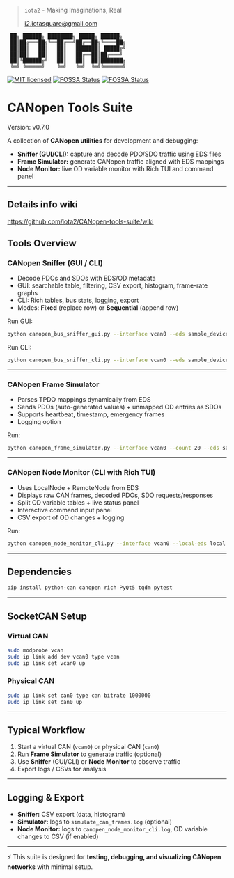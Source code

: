 > `iota2` - Making Imaginations, Real
>
> <i2.iotasquare@gmail.com>


```
 ██╗ ██████╗ ████████╗ █████╗ ██████╗
 ██║██╔═══██╗╚══██╔══╝██╔══██╗╚════██╗
 ██║██║   ██║   ██║   ███████║ █████╔╝
 ██║██║   ██║   ██║   ██╔══██║██╔═══╝
 ██║╚██████╔╝   ██║   ██║  ██║███████╗
 ╚═╝ ╚═════╝    ╚═╝   ╚═╝  ╚═╝╚══════╝
```

[![MIT licensed](https://img.shields.io/badge/License-MIT-yellow.svg)](./LICENSE)
[![FOSSA Status](https://app.fossa.com/api/projects/git%2Bgithub.com%2Fiota2%2FCANopen-tools-suite.svg?type=shield&issueType=license)](https://app.fossa.com/projects/git%2Bgithub.com%2Fiota2%2FCANopen-tools-suite?ref=badge_shield&issueType=license)
[![FOSSA Status](https://app.fossa.com/api/projects/git%2Bgithub.com%2Fiota2%2FCANopen-tools-suite.svg?type=shield&issueType=security)](https://app.fossa.com/projects/git%2Bgithub.com%2Fiota2%2FCANopen-tools-suite?ref=badge_shield&issueType=security)

# CANopen Tools Suite

Version: <!-- VERSION:START -->v0.7.0<!-- VERSION:END -->

A collection of **CANopen utilities** for development and debugging:

- **Sniffer (GUI/CLI):** capture and decode PDO/SDO traffic using EDS files
- **Frame Simulator:** generate CANopen traffic aligned with EDS mappings
- **Node Monitor:** live OD variable monitor with Rich TUI and command panel

---

## Details info wiki

https://github.com/iota2/CANopen-tools-suite/wiki

## Tools Overview

### CANopen Sniffer (GUI / CLI)
- Decode PDOs and SDOs with EDS/OD metadata
- GUI: searchable table, filtering, CSV export, histogram, frame-rate graphs
- CLI: Rich tables, bus stats, logging, export
- Modes: **Fixed** (replace row) or **Sequential** (append row)

Run GUI:
```bash
python canopen_bus_sniffer_gui.py --interface vcan0 --eds sample_device.eds
```

Run CLI:
```bash
python canopen_bus_sniffer_cli.py --interface vcan0 --eds sample_device.eds --log --export
```

---

### CANopen Frame Simulator
- Parses TPDO mappings dynamically from EDS
- Sends PDOs (auto-generated values) + unmapped OD entries as SDOs
- Supports heartbeat, timestamp, emergency frames
- Logging option

Run:
```bash
python canopen_frame_simulator.py --interface vcan0 --count 20 --eds sample_device.eds --with-timestamp --with-emcy
```

---

### CANopen Node Monitor (CLI with Rich TUI)
- Uses LocalNode + RemoteNode from EDS
- Displays raw CAN frames, decoded PDOs, SDO requests/responses
- Split OD variable tables + live status panel
- Interactive command input panel
- CSV export of OD changes + logging

Run:
```bash
python canopen_node_monitor_cli.py --interface vcan0 --local-eds local.eds --remote-eds remote.eds --export --log
```

---

## Dependencies

```bash
pip install python-can canopen rich PyQt5 tqdm pytest
```

---

## SocketCAN Setup

### Virtual CAN
```bash
sudo modprobe vcan
sudo ip link add dev vcan0 type vcan
sudo ip link set vcan0 up
```

### Physical CAN
```bash
sudo ip link set can0 type can bitrate 1000000
sudo ip link set can0 up
```

---

## Typical Workflow

1. Start a virtual CAN (`vcan0`) or physical CAN (`can0`)
2. Run **Frame Simulator** to generate traffic (optional)
3. Use **Sniffer** (GUI/CLI) or **Node Monitor** to observe traffic
4. Export logs / CSVs for analysis

---

## Logging & Export

- **Sniffer:** CSV export (data, histogram)
- **Simulator:** logs to `simulate_can_frames.log` (optional)
- **Node Monitor:** logs to `canopen_node_monitor_cli.log`, OD variable changes to CSV (if enabled)

---

⚡ This suite is designed for **testing, debugging, and visualizing CANopen networks** with minimal setup.
